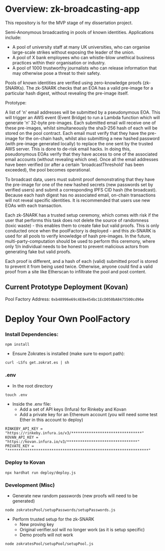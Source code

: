 # Overview: zk-broadcasting-app

This repository is for the MVP stage of my dissertation project.

Semi-Anonymous broadcasting in pools of known identities. Applications include:
+ A pool of university staff at many UK universities, who can organise large-scale strikes without exposing the leader of the union. 
+ A pool of X bank employees who can whistle-blow unethical business practices within their organisation or industry. 
+ A pool of 1000 trustworthy journalists who can release information that may otherwise pose a threat to their safety.

Pools of known identities are verified using zero-knowledge proofs (zk-SNARKs). The zk-SNARK checks that an EOA has a valid pre-image for a particular hash digest, without revealing the pre-image itself. 

Prototype:

A list of 'n' email addresses will be submitted by a pseudonymous EOA. This will trigger an AWS event (Event Bridge) to run a Lambda function which will generate 'n' 32-byte pre-images. Each submitted email will receive one of these pre-images, whilst simultaneously the sha3-256 hash of each will be stored on the pool contract. Each email must verify that they have the pre-image for the on-chain hash, whilst also submitting a new hashed password (with pre-image generated locally) to replace the one sent by the trusted AWS server. This is done to de-risk email hacks. In doing this, pseudonymous EOAs verify that they have access to one of the associated email accounts (without revealing which one). Once all the email addresses have been verified (or after a certain 'broadcastThreshold' has been exceeded), the pool becomes operational. 

To broadcast data, users must submit proof demonstrating that they have the pre-image for one of the new hashed secrets (new passwords set by verified users) and submit a corresponding IPFS CID hash (the broadcast). Because each hash digest has no associated email, on-chain transactions will not reveal specific identities. It is recommended that users use new EOAs with each transaction.

Each zk-SNARK has a trusted setup ceremony, which comes with risk if the user that performs this task does not delete the source of randomness (toxic waste) - this enables them to create fake but valid proofs. This is only conducted once when the poolFactory is deployed - and this zk-SNARK is used for all pools to verify knowledge of hash pre-images. In the future, multi-party-computation should be used to perform this ceremony, where only 1/n individual needs to be honest to prevent malicious actors from generating fake but valid proofs.

Each proof is different, and a hash of each (valid) submitted proof is stored to prevent it from being used twice. Otherwise, anyone could find a valid proof from a site like Etherscan to infiltrate the pool and post content.

## Current Prototype Deployment (Kovan)

Pool Factory Address: ` 0xb48996e69c4E8e454bc1EcD050bA8475500cd96e `

# Deploy Your Own PoolFactory

### Install Dependencies:

```
npm install
```

+ Ensure Zokrates is installed (make sure to export path):

```
curl -LSfs get.zokrat.es | sh
```

### .env

+ In the root directory
```
touch .env
```

+ Inside the .env file:
  + Add a set of API keys (Infura) for Rinkeby and Kovan
  + Add a private key for an Ethereum account (you will need some test Ether in this account to deploy)

```
RINKEBY_API_KEY = "https://rinkeby.infura.io/v3/********************************"
KOVAN_API_KEY = "https://kovan.infura.io/v3/********************************"
PRIVATE_KEY = "****************************************************************"
```

### Deploy to Kovan

```
npx hardhat run deploy/deploy.js
```

### Development (Misc)

+ Generate new random passwords (new proofs will need to be generated)

```
node zokratesPool/setupPasswords/setupPasswords.js
```

+ Perform trusted setup for the zk-SNARK
  + New proving key
  + Original verifier.sol will no longer work (as it is setup specific)
  + Demo proofs will not work

```
node zokratesPool/setupPool/setupPool.js
```
